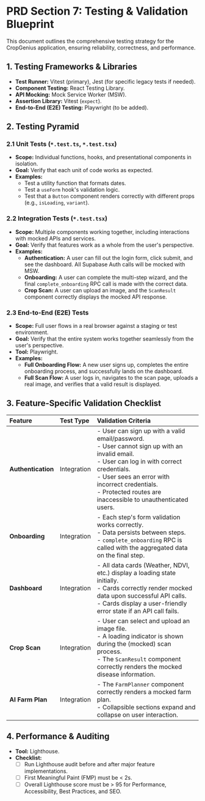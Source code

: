 # PRD Section 7: Testing & Validation Blueprint

This document outlines the comprehensive testing strategy for the CropGenius application, ensuring reliability, correctness, and performance.

## 1. Testing Frameworks & Libraries

-   **Test Runner:** Vitest (primary), Jest (for specific legacy tests if needed).
-   **Component Testing:** React Testing Library.
-   **API Mocking:** Mock Service Worker (MSW).
-   **Assertion Library:** Vitest (`expect`).
-   **End-to-End (E2E) Testing:** Playwright (to be added).

## 2. Testing Pyramid

### 2.1 Unit Tests (`*.test.ts`, `*.test.tsx`)

-   **Scope:** Individual functions, hooks, and presentational components in isolation.
-   **Goal:** Verify that each unit of code works as expected.
-   **Examples:**
    -   Test a utility function that formats dates.
    -   Test a `useForm` hook's validation logic.
    -   Test that a `Button` component renders correctly with different props (e.g., `isLoading`, `variant`).

### 2.2 Integration Tests (`*.test.tsx`)

-   **Scope:** Multiple components working together, including interactions with mocked APIs and services.
-   **Goal:** Verify that features work as a whole from the user's perspective.
-   **Examples:**
    -   **Authentication:** A user can fill out the login form, click submit, and see the dashboard. All Supabase Auth calls will be mocked with MSW.
    -   **Onboarding:** A user can complete the multi-step wizard, and the final `complete_onboarding` RPC call is made with the correct data.
    -   **Crop Scan:** A user can upload an image, and the `ScanResult` component correctly displays the mocked API response.

### 2.3 End-to-End (E2E) Tests

-   **Scope:** Full user flows in a real browser against a staging or test environment.
-   **Goal:** Verify that the entire system works together seamlessly from the user's perspective.
-   **Tool:** Playwright.
-   **Examples:**
    -   **Full Onboarding Flow:** A new user signs up, completes the entire onboarding process, and successfully lands on the dashboard.
    -   **Full Scan Flow:** A user logs in, navigates to the scan page, uploads a real image, and verifies that a valid result is displayed.

## 3. Feature-Specific Validation Checklist

| Feature | Test Type | Validation Criteria |
| :--- | :--- | :--- |
| **Authentication** | Integration | - User can sign up with a valid email/password.<br>- User cannot sign up with an invalid email.<br>- User can log in with correct credentials.<br>- User sees an error with incorrect credentials.<br>- Protected routes are inaccessible to unauthenticated users. |
| **Onboarding** | Integration | - Each step's form validation works correctly.<br>- Data persists between steps.<br>- `complete_onboarding` RPC is called with the aggregated data on the final step. |
| **Dashboard** | Integration | - All data cards (Weather, NDVI, etc.) display a loading state initially.<br>- Cards correctly render mocked data upon successful API calls.<br>- Cards display a user-friendly error state if an API call fails. |
| **Crop Scan** | Integration | - User can select and upload an image file.<br>- A loading indicator is shown during the (mocked) scan process.<br>- The `ScanResult` component correctly renders the mocked disease information. |
| **AI Farm Plan** | Integration | - The `FarmPlanner` component correctly renders a mocked farm plan.<br>- Collapsible sections expand and collapse on user interaction. |

## 4. Performance & Auditing

-   **Tool:** Lighthouse.
-   **Checklist:**
    -   [ ] Run Lighthouse audit before and after major feature implementations.
    -   [ ] First Meaningful Paint (FMP) must be < 2s.
    -   [ ] Overall Lighthouse score must be > 95 for Performance, Accessibility, Best Practices, and SEO.
